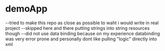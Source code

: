# demoApp

--tried to make this repo as close as possible to waht i would write in real project 
--skipped here and there putting strings into string resources though
--did not use data binding because on my experience databinding was very error prone and personally dont like pulling "logic" directly into xml
